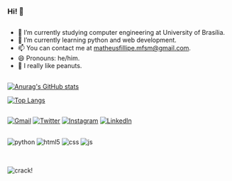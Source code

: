### Hi! 🙂
##

- 🔭 I’m currently studying computer engineering at University of Brasília.
- 🌱 I’m currently learning python and web development.
- 📫 You can contact me at matheusfillipe.mfsm@gmail.com.
- 😄 Pronouns: he/him.
- 🥜 I really like peanuts.

##

[![Anurag's GitHub stats](https://github-readme-stats-sigma-five.vercel.app/api?username=matheusmendoim&count_private=true&show_icons=true&theme=tokyonight)](https://github.com/anuraghazra/github-readme-stats)

[![Top Langs](https://github-readme-stats-sigma-five.vercel.app/api/top-langs/?username=matheusmendoim&layout=compact&theme=tokyonight)](https://github.com/anuraghazra/github-readme-stats)

##
[![Gmail](https://img.shields.io/badge/Gmail-D14836?style=for-the-badge&logo=gmail&logoColor=white)](mailto:matheusfillipe.mfsm@gmail.com)
[![Twitter](https://img.shields.io/badge/Twitter-1DA1F2?style=for-the-badge&logo=twitter&logoColor=white)](https://twitter.com/matheus_mendoim)
[![Instagram](https://img.shields.io/badge/Instagram-E4405F?style=for-the-badge&logo=instagram&logoColor=white)](https://www.instagram.com/matheus_mendoim/)
[![LinkedIn](https://img.shields.io/badge/LinkedIn-0077B5?style=for-the-badge&logo=linkedin&logoColor=white)](https://www.linkedin.com/in/matheus-fillipe-de-souza-mendes-743b881b1/)
  
##
<div style="display: inline_block">
  <img align="center" alt="python" src="https://img.shields.io/badge/Python-3776AB?style=for-the-badge&logo=python&logoColor=white" target="_blank" />
  <img align="center" alt="html5" src="https://img.shields.io/badge/HTML5-E34F26?style=for-the-badge&logo=html5&logoColor=white" target="_blank" />
  <img align="center" alt="css" src="https://img.shields.io/badge/CSS3-1572B6?style=for-the-badge&logo=css3&logoColor=white" target="_blank" />
  <img align="center" alt="js" src="https://img.shields.io/badge/JavaScript-F7DF1E?style=for-the-badge&logo=javascript&logoColor=black" target="_blank" />
</div><br/>

##
![crack!](https://user-images.githubusercontent.com/100967260/211827387-9762385c-3bf7-42cc-a42d-c903b8ff985d.gif)
